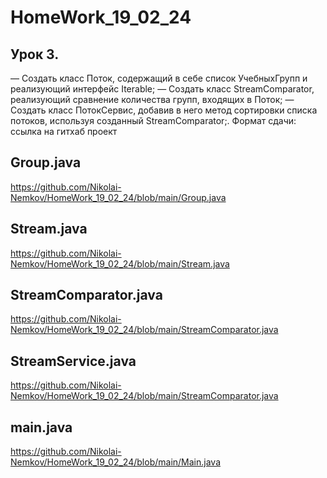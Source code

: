 # HomeWork_19_02_24

## Урок 3. 
— Создать класс Поток, содержащий в себе список УчебныхГрупп и реализующий интерфейс Iterable;
— Создать класс StreamComparator, реализующий сравнение количества групп, входящих в Поток;
— Создать класс ПотокСервис, добавив в него метод сортировки списка потоков, используя созданный StreamComparator;.
Формат сдачи: ссылка на гитхаб проект

## Group.java 

https://github.com/Nikolai-Nemkov/HomeWork_19_02_24/blob/main/Group.java 

## Stream.java

https://github.com/Nikolai-Nemkov/HomeWork_19_02_24/blob/main/Stream.java 
  
## StreamComparator.java

https://github.com/Nikolai-Nemkov/HomeWork_19_02_24/blob/main/StreamComparator.java
 
## StreamService.java

https://github.com/Nikolai-Nemkov/HomeWork_19_02_24/blob/main/StreamComparator.java
 
## main.java

https://github.com/Nikolai-Nemkov/HomeWork_19_02_24/blob/main/Main.java
  





